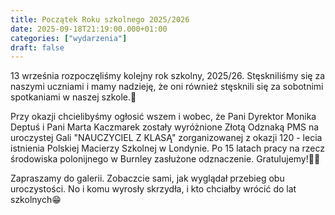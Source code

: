 ```yaml
---
title: Początek Roku szkolnego 2025/2026
date: 2025-09-18T21:19:00.000+01:00
categories: ["wydarzenia"]
draft: false
---
```

13 września rozpoczęliśmy kolejny rok szkolny, 2025/26. Stęskniliśmy się za naszymi uczniami i mamy nadzieję, że oni również stęsknili się za sobotnimi spotkaniami w naszej szkole.🙂

Przy okazji chcielibyśmy ogłosić wszem i wobec, że Pani Dyrektor Monika Deptuś i Pani Marta Kaczmarek zostały wyróżnione Złotą Odznaką PMS na uroczystej Gali "NAUCZYCIEL Z KLASĄ" zorganizowanej z okazji 120 - lecia istnienia Polskiej Macierzy Szkolnej w Londynie. Po 15 latach pracy na rzecz środowiska polonijnego w Burnley zasłużone odznaczenie. Gratulujemy!👏👏

Zapraszamy do galerii. Zobaczcie sami, jak wyglądał przebieg obu uroczystości. No i komu wyrosły skrzydła, i kto chciałby wrócić do lat szkolnych😁
